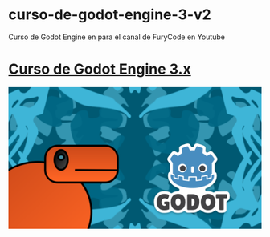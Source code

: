 # curso-de-godot-engine-3-v2

Curso de Godot Engine en para el canal de FuryCode en Youtube 

# [Curso de Godot Engine 3.x](https://www.youtube.com/playlist?list=PLCCvCjJoQ5QWj2Biz-x5-C6p_lkux8Bxk)

![Curso de Godot Engine 3.x](https://github.com/MatiasVME/curso-de-godot-engine-3-v2/blob/main/CursoGodotEngine.png)
